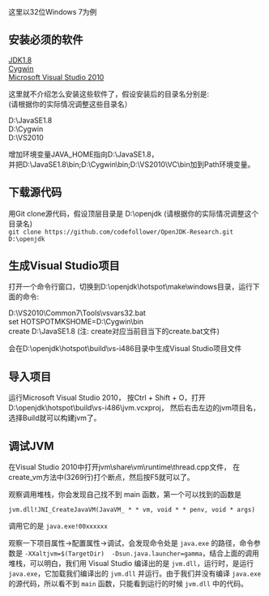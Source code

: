 这里以32位Windows 7为例

## 安装必须的软件

[JDK1.8](http://www.oracle.com/technetwork/java/javase/downloads/index-jsp-138363.html)<br>
[Cygwin](http://www.cygwin.com/install.html)<br>
[Microsoft Visual Studio 2010](http://www.microsoft.com/visualstudio/zh-cn/products/2010-editions)<br>

这里就不介绍怎么安装这些软件了，假设安装后的目录名分别是: <br>
(请根据你的实际情况调整这些目录名）<br>

D:\JavaSE1.8 <br>
D:\Cygwin <br>
D:\VS2010 <br>

增加环境变量JAVA_HOME指向D:\JavaSE1.8，<br>
并把D:\JavaSE1.8\bin;D:\Cygwin\bin;D:\VS2010\VC\bin加到Path环境变量。

## 下载源代码

用Git clone源代码，假设顶层目录是 D:\openjdk (请根据你的实际情况调整这个目录名)<br>
    ```
git clone https://github.com/codefollower/OpenJDK-Research.git D:\openjdk
    ```

## 生成Visual Studio项目

打开一个命令行窗口，切换到D:\openjdk\hotspot\make\windows目录，运行下面的命令:<br>

D:\VS2010\Common7\Tools\vsvars32.bat <br>
set HOTSPOTMKSHOME=D:\Cygwin\bin <br>
create D:\JavaSE1.8 (注: create对应当前目当下的create.bat文件)<br>

会在D:\openjdk\hotspot\build\vs-i486目录中生成Visual Studio项目文件

## 导入项目

运行Microsoft Visual Studio 2010，
按Ctrl + Shift + O，打开D:\openjdk\hotspot\build\vs-i486\jvm.vcxproj，
然后右击左边的jvm项目名，选择Build就可以构建jvm了。

## 调试JVM

在Visual Studio 2010中打开jvm\share\vm\runtime\thread.cpp文件，
在create_vm方法中(3269行)打个断点，然后按F5就可以了。

观察调用堆栈，你会发现自己找不到 main 函数，第一个可以找到的函数是  	

```
jvm.dll!JNI_CreateJavaVM(JavaVM_ * * vm, void * * penv, void * args) 
```

调用它的是 `java.exe!00xxxxxx`

观察一下项目属性->配置属性->调试，会发现命令处是 `java.exe` 的路径，命令参数是 `-XXaltjvm=$(TargetDir)  -Dsun.java.launcher=gamma`，结合上面的调用堆栈，可以明白，我们用 Visual Studio 编译出的是 `jvm.dll`，运行时，是运行 `java.exe`，它加载我们编译出的 `jvm.dll` 并运行。由于我们并没有编译 `java.exe` 的源代码，所以看不到 `main` 函数，只能看到运行的时候 `jvm.dll` 中的代码。
